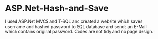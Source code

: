 # ASP.Net-Hash-and-Save
I used ASP.Net MVC5 and T-SQL and created a website which saves username and hashed password to SQL database and sends an E-Mail which contains original password. Codes are not tidy and no page design. 
